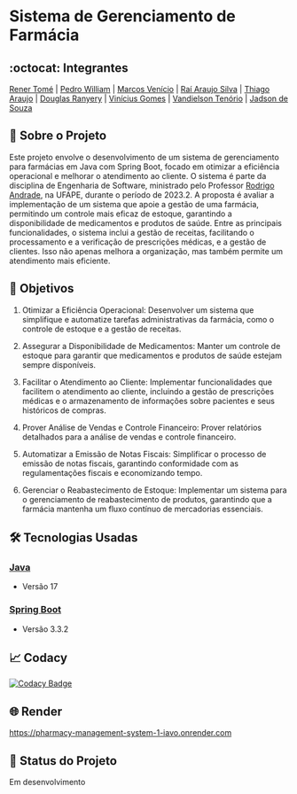 # Sistema de Gerenciamento de Farmácia
## :octocat: Integrantes
[Rener Tomé]() | [Pedro William](https://github.com/pedrowillliam) | [Marcos Venício](https://github.com/MarcosNascimento46) | [Raí Araujo Silva](https://github.com/RaiAraujo30) | [Thiago Araujo](https://github.com/TiggasAraujo) | [Douglas Ranyery](https://github.com/DougM244) | [Vinícius Gomes]() | [Vandielson Tenório](https://github.com/Vandielson) | [Jadson de Souza](https://github.com/JadsonSS12)
## :page_with_curl: Sobre o Projeto

Este projeto envolve o desenvolvimento de um sistema de gerenciamento para farmácias em Java com Spring Boot, focado em otimizar a eficiência operacional e melhorar o atendimento ao cliente. O sistema é parte da disciplina de Engenharia de Software, ministrado pelo Professor [Rodrigo Andrade](https://github.com/rcaa), na UFAPE, durante o período de 2023.2. A proposta é avaliar a implementação de um sistema que apoie a gestão de uma farmácia, permitindo um controle mais eficaz de estoque, garantindo a disponibilidade de medicamentos e produtos de saúde. Entre as principais funcionalidades, o sistema inclui a gestão de receitas, facilitando o processamento e a verificação de prescrições médicas, e a gestão de clientes. Isso não apenas melhora a organização, mas também permite um atendimento mais eficiente.

## :round_pushpin: Objetivos
1. Otimizar a Eficiência Operacional: Desenvolver um sistema que simplifique e automatize tarefas administrativas da farmácia, como o controle de estoque e a gestão de receitas.
   
2. Assegurar a Disponibilidade de Medicamentos: Manter um controle de estoque para garantir que medicamentos e produtos de saúde estejam sempre disponíveis.
   
3. Facilitar o Atendimento ao Cliente: Implementar funcionalidades que facilitem o atendimento ao cliente, incluindo a gestão de prescrições médicas e o armazenamento de informações sobre pacientes e seus históricos de compras.
   
4. Prover Análise de Vendas e Controle Financeiro: Prover relatórios detalhados para a análise de vendas e controle financeiro.
   
5. Automatizar a Emissão de Notas Fiscais: Simplificar o processo de emissão de notas fiscais, garantindo conformidade com as regulamentações fiscais e economizando tempo.
    
6. Gerenciar o Reabastecimento de Estoque: Implementar um sistema para o gerenciamento de reabastecimento de produtos, garantindo que a farmácia mantenha um fluxo contínuo de mercadorias essenciais.

## :hammer_and_wrench: Tecnologias Usadas
### [Java](https://www.oracle.com/br/java/technologies/downloads/)
*   Versão 17
### [Spring Boot](https://spring.io/projects/spring-boot)
*   Versão 3.3.2

## 📈 Codacy

[![Codacy Badge](https://app.codacy.com/project/badge/Grade/64115146cd014ff98bb31bd42d3b9a31)](https://app.codacy.com/gh/ES-PHARMACY-PROJECT/pharmacy-management-system/dashboard?utm_source=gh&utm_medium=referral&utm_content=&utm_campaign=Badge_grade)

## 🌐 Render

https://pharmacy-management-system-1-iavo.onrender.com

## :construction: Status do Projeto
Em desenvolvimento
